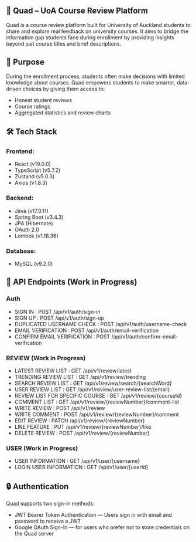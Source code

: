 ## 📘 Quad – UoA Course Review Platform

Quad is a course review platform built for University of Auckland students to share and explore real feedback on university courses. It aims to bridge the information gap students face during enrollment by providing insights beyond just course titles and brief descriptions.

## 🎯 Purpose

 During the enrollment process, students often make decisions with limited knowledge about courses. Quad empowers students to make smarter, data-driven choices by giving them access to:
  - Honest student reviews
  - Course ratings
  - Aggregated statistics and review charts

## 🛠️ Tech Stack

 ### **Frontend:**  
  - React (v19.0.0)  
  - TypeScript (v5.7.2)
  - Zustand (v5.0.3)  
  - Axios (v1.8.3)

 ### **Backend:**  
  - Java (v17.0.11)  
  - Spring Boot (v3.4.3)  
  - JPA (Hibernate)  
  - OAuth 2.0
  - Lombok (v1.18.36)

 ### **Database:**
  - MySQL (v9.2.0)

## 🚏 API Endpoints (Work in Progress)

 ### **Auth**
  - SIGN IN : POST /api/v1/auth/sign-in
  - SIGN UP : POST /api/v1/auth/sign-up
  - DUPLICATED USERNAME CHECK : POST /api/v1/auth/username-check
  - EMAIL VERIFICATION : POST /api/v1/auth/email-verification
  - CONFIRM EMAIL VERIFICATION : POST /api/v1/auth/confirm-email-verification

 ### **REVIEW** (Work in Progress)
  - LATEST REVIEW LIST : GET /api/v1/review/latest
  - TRENDING REVIEW LIST : GET /api/v1/review/trending
  - SEARCH REVIEW LIST : GET /api/v1/review/search/{searchWord}
  - USER REVIEW LIST : GET /api/v1/review/user-review-list/{email}
  - REVIEW LIST FOR SPECIFIC COURSE : GET /api/v1/review/{courseId}
  - COMMENT LIST : GET /api/v1/review/{reviewNumber}/comment-list
  - WRITE REVIEW : POST /api/v1/review
  - WRITE COMMENT : POST /api/v1/review/{reviewNumber}/comment
  - EDIT REVIEW : PATCH /api/v1/review/{reviewNumber}
  - LIKE FEATURE : PUT /api/v1/review/{reviewNumber}/like
  - DELETE REVIEW : POST /api/v1/review/{reviewNumber}

 ### **USER** (Work in Progress)
  - USER INFORMATION : GET /api/v1/user/{username}
  - LOGIN USER INFORMATION : GET /api/v1/user/{userId}

## 🔒 Authentication

Quad supports two sign-in methods:
  - JWT Bearer Token Authentication — Users sign in with email and password to receive a JWT
  - Google OAuth Sign-In — for users who prefer not to store credentials on the Quad server

